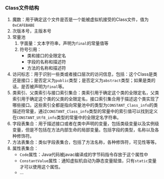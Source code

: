 ### Class文件结构
1. 魔数：用于确定这个文件是否是一个能被虚拟机接受的Class文件，值为`0xCAFEBABE`
2. 次版本号，主版本号
3. 常量池
    1. 字面量：文本字符串，声明为`final`的常量值等
    2. 符号引用：
        * 类和接口的全限定名
        * 字段的名称和描述符
        * 方法的名称和描述符
4. 访问标志：用于识别一些类或者接口层次的访问信息，包括：这个Class是类还是接口；是否定义为`public`类型；是否定义为`abstract`类型；如果是类的话，是否被声明为`final`等。
5. 类索引、父类索引与接口索引集合：类索引用于确定这个类的全限定名，父类索引用于确定这个类的父类的全限定名，接口索引集合用于描述这个类实现了哪些接口。这些索引全都是指向常量池中的类型为`CONSTANT_Class_info`的类描述符常量，通过`CONSTANT_Class_info`类型的常量中的索引值可以找到定义在`CONSTANT_Utf8_info`类型的常量中的全限定名字符串。
6. 字段表集合：用于描述接口或者在类中声明的变量，包括类级变量以及实例级变量，但是不包括在方法内部生命的局部变量。包括字段的类型，名称以及各种修饰符。
7. 方法表集合：类似字段表集合，包括了方法名称，各种修饰符，可见性等等。
8. 属性表集合：
    * `Code`属性：Java代码被javac编译成的字节码指令存放于这个属性中
    * `ConstantValue`属性：通知虚拟机自动为静态变量赋值，只有`static`变量才可以使用这个属性。
    * ...
